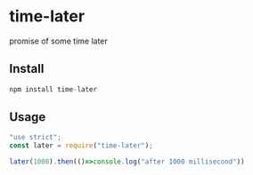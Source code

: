 # time-later

promise of some time later

## Install
```javascript
npm install time-later
```

## Usage
```javascript
"use strict";
const later = require("time-later");

later(1000).then(()=>console.log("after 1000 millisecond"))
```
